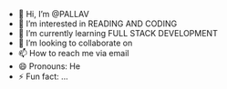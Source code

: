 - 👋 Hi, I’m @PALLAV
- 👀 I’m interested in READING AND CODING 
- 🌱 I’m currently learning FULL STACK DEVELOPMENT 
- 💞️ I’m looking to collaborate on 
- 📫 How to reach me via email 
- 😄 Pronouns: He
- ⚡ Fun fact: ...

<!---
AV7001/Pallav is a ✨ special ✨ repository because its `README.md` (this file) appears on your GitHub profile.
You can click the Preview link to take a look at your changes.
--->
